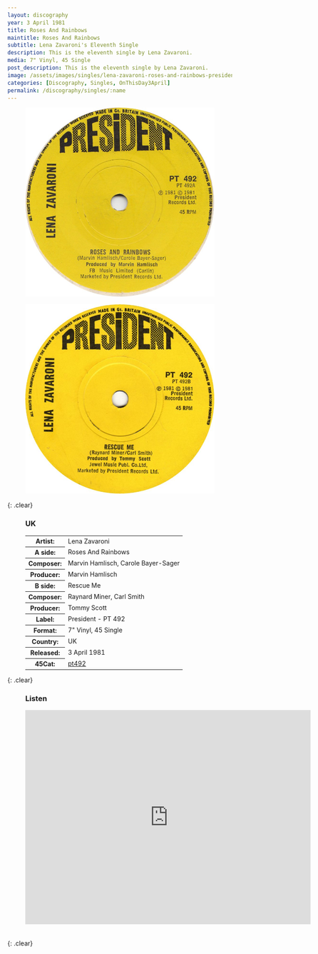 ```yaml
---
layout: discography
year: 3 April 1981
title: Roses And Rainbows
maintitle: Roses And Rainbows
subtitle: Lena Zavaroni's Eleventh Single
description: This is the eleventh single by Lena Zavaroni.
media: 7" Vinyl, 45 Single
post_description: This is the eleventh single by Lena Zavaroni.
image: /assets/images/singles/lena-zavaroni-roses-and-rainbows-president.jpg
categories: [Discography, Singles, OnThisDay3April]
permalink: /discography/singles/:name
---
```


<figure class="fig1">
<img src="/assets/images/singles/lena-zavaroni-roses-and-rainbows-president.jpg" class="full-width">
</figure>

<figure class="fig2">
<img src="/assets/images/singles/lena-zavaroni-rescue-me-president.jpg" class="full-width">
</figure>

{: .clear}

<figure class="fig3">
<figcaption>
<h3>UK</h3>
<table>
<tr><th>Artist:</th><td>Lena Zavaroni</td></tr>
<tr class="split"><th>A side:</th><td>Roses And Rainbows</td></tr>
<tr><th>Composer:</th><td>Marvin Hamlisch, Carole Bayer-Sager</td></tr>
<tr><th>Producer:</th><td>Marvin Hamlisch</td></tr>
<tr class="split"><th>B side:</th><td>Rescue Me</td></tr>
<tr><th>Composer:</th><td>Raynard Miner, Carl Smith</td></tr>
<tr><th>Producer:</th><td>Tommy Scott</td></tr>
<tr class="split"><th>Label:</th><td> President - PT 492</td></tr>
<tr><th>Format:</th><td>7" Vinyl, 45 Single</td></tr>
<tr><th>Country:</th><td>UK</td></tr>
<tr><th>Released:</th><td>3 April 1981</td></tr>
<tr class="split"><th>45Cat:</th><td><a class="external-link" href="http://www.45cat.com/record/pt492">pt492</a></td></tr>
</table>
</figcaption>
</figure>

{: .clear}

<figure class="fig3">
<h3>Listen</h3>
<div class="responsive-video"><iframe width="640px" height="480px" src="https://www.youtube.com/embed/?playlist=jjB9JSOp-MY,LES3Hi3VhoQ" frameborder="0" allow="accelerometer; autoplay; clipboard-write; encrypted-media; gyroscope; picture-in-picture" allowfullscreen></iframe></div>
</figure>

<br />{: .clear}

